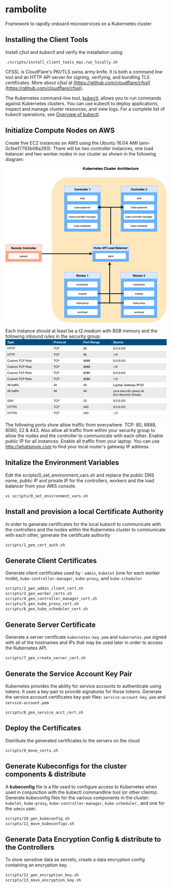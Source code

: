 # rambolite
Framework to rapidly onboard microservices on a Kubernetes cluster

## Installing the Client Tools
Install *cfssl* and *kubectl* and verify the installation using:

    ./scripts/install_client_tools_mac.run_locally.sh

CFSSL is CloudFlare's PKI/TLS swiss army knife. It is both a command line tool and an HTTP API server for signing, verifying, and bundling TLS certificates.  More about *cfssl* at [https://github.com/cloudflare/cfssl](https://github.com/cloudflare/cfssl). 

The Kubernetes command-line tool, [kubectl](https://kubernetes.io/docs/user-guide/kubectl/), allows you to run commands against Kubernetes clusters. You can use kubectl to deploy applications, inspect and manage cluster resources, and view logs. For a complete list of kubectl operations, see [Overview of kubectl](https://kubernetes.io/docs/reference/kubectl/overview/).


## Initialize Compute Nodes on AWS
Create five EC2 instances on AWS using the Ubuntu 16.04 AMI (ami-0cfee17793b08a293).  There will be two controller instances, one load balancer and two worker nodes in our cluster as shown in the following diagram:

![Cluster Architecture](https://github.com/skarlekar/rambolite/blob/master/images/Cluster-architecture.png)



Each instance should at least be a t2.medium with 8GB memory and the following inbound rules in the security group:
![Security Group Inbound Rules](https://github.com/skarlekar/rambolite/blob/master/images/inbound-rules.png)

The following ports show allow traffic from everywhere. TCP: 80, 8888, 8080, 22 & 443.
Also allow all traffic from within your security group to allow the nodes and the controller to communicate with each other. Enable public IP for all instances. Enable all traffic from your laptop. You can use http://whatsmyip.com to find your local router's gateway IP address.

## Initalize the Environment Variables
Edit the scripts/0_set_environment_vars.sh and replace the public DNS name, public IP and private IP for the controllers, workers and the load balancer from your AWS console.

    vi scripts/0_set_environment_vars.sh

## Install and provision a local Certificate Authority
In order to generate certificates for the local kubectl to communicate with the controllers and the nodes within the Kubernetes cluster to communicate with each other, generate the certificate authority

    scripts/1_gen_cert_auth.sh

## Generate Client Certificates
Generate client certificates used by : `admin`, `kubelet` (one for each worker node), `kube-controller-manager`, `kube-proxy`, and `kube-scheduler`

    scripts/2_gen_admin_client_cert.sh
    scripts/3_gen_worker_certs.sh
    scripts/4_gen_controller_manager_cert.sh
    scripts/5_gen_kube_proxy_cert.sh
    scripts/6_gen_kube_scheduler_cert.sh

## Generate Server Certificate
Generate a server certificate `kubernetes-key.pem` and `kubernetes.pem` signed with all of the hostnames and IPs that may be used later in order to access the Kubernetes API.

    scripts/7_gen_create_server_cert.sh


## Generate the Service Account Key Pair
 Kubernetes provides the ability for service accounts to authenticate using tokens. It uses a key-pair to provide signatures for those tokens. Generate the service account certificates  key-pair  files: `service-account-key.pem` and `service-account.pem`

    scripts/8_gen_service_acct_cert.sh

## Deploy the Certificates
Distribute the generated certificates to the servers on the cloud

    scripts/9_move_certs.sh

## Generate Kubeconfigs for the cluster components & distribute
A **kubeconfig** file is a file used to configure access to Kubernetes when used in conjunction with the kubectl commandline tool (or other clients). Generate kubeconfig files for the various components in the cluster: `kubelet`, `kube-proxy`, `kube-controller-manager`, `kube-scheduler,` and one for the `admin` user.

    scripts/10_gen_kubeconfig.sh
    scripts/11_move_kubeconfigs.sh

## Generate Data Encryption Config & distribute to the Controllers
To store sensitive data as secrets, create a data encryption config containing an encryption key.

    scripts/12_gen_encryption_key.sh
    scripts/13_move_encryption_key.sh

## 

    








<!--stackedit_data:
eyJoaXN0b3J5IjpbLTIwMzYzNzk4OTAsLTE5MTM2OTExMzUsLT
k4Nzc0NTkwMyw0MzMzNzA1NiwxNzE3NzU0MTU2LC05MTQwMzE2
NjIsLTI4MjE5ODgwLC01NzI2MjQ2MTldfQ==
-->